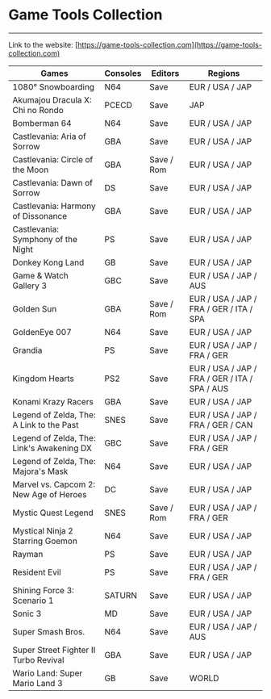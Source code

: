 # Game Tools Collection

---

Link to the website: [https://game-tools-collection.com](https://game-tools-collection.com)

| Games                                     | Consoles | Editors    | Regions                                       |
| ----------------------------------------- | -------- | ---------- | --------------------------------------------- |
| 1080° Snowboarding                        | N64      | Save       | EUR / USA / JAP                               |
| Akumajou Dracula X: Chi no Rondo          | PCECD    | Save       | JAP                                           |
| Bomberman 64                              | N64      | Save       | EUR / USA / JAP                               |
| Castlevania: Aria of Sorrow               | GBA      | Save       | EUR / USA / JAP                               |
| Castlevania: Circle of the Moon           | GBA      | Save / Rom | EUR / USA / JAP                               |
| Castlevania: Dawn of Sorrow               | DS       | Save       | EUR / USA / JAP                               |
| Castlevania: Harmony of Dissonance        | GBA      | Save       | EUR / USA / JAP                               |
| Castlevania: Symphony of the Night        | PS       | Save       | EUR / USA / JAP                               |
| Donkey Kong Land                          | GB       | Save       | EUR / USA / JAP                               |
| Game & Watch Gallery 3                    | GBC      | Save       | EUR / USA / JAP / AUS                         |
| Golden Sun                                | GBA      | Save / Rom | EUR / USA / JAP / FRA / GER / ITA / SPA       |
| GoldenEye 007                             | N64      | Save       | EUR / USA / JAP                               |
| Grandia                                   | PS       | Save       | EUR / USA / JAP / FRA / GER                   |
| Kingdom Hearts                            | PS2      | Save       | EUR / USA / JAP / FRA / GER / ITA / SPA / AUS |
| Konami Krazy Racers                       | GBA      | Save       | EUR / USA / JAP                               |
| Legend of Zelda, The: A Link to the Past  | SNES     | Save       | EUR / USA / JAP / FRA / GER / CAN             |
| Legend of Zelda, The: Link's Awakening DX | GBC      | Save       | EUR / USA / JAP / FRA / GER                   |
| Legend of Zelda, The: Majora's Mask       | N64      | Save       | EUR / USA / JAP                               |
| Marvel vs. Capcom 2: New Age of Heroes    | DC       | Save       | EUR / USA / JAP                               |
| Mystic Quest Legend                       | SNES     | Save / Rom | EUR / USA / JAP / FRA / GER                   |
| Mystical Ninja 2 Starring Goemon          | N64      | Save       | EUR / USA / JAP                               |
| Rayman                                    | PS       | Save       | EUR / USA / JAP                               |
| Resident Evil                             | PS       | Save       | EUR / USA / JAP / FRA / GER                   |
| Shining Force 3: Scenario 1               | SATURN   | Save       | EUR / USA / JAP                               |
| Sonic 3                                   | MD       | Save       | EUR / USA / JAP                               |
| Super Smash Bros.                         | N64      | Save       | EUR / USA / JAP / AUS                         |
| Super Street Fighter II Turbo Revival     | GBA      | Save       | EUR / USA / JAP                               |
| Wario Land: Super Mario Land 3            | GB       | Save       | WORLD                                         |
